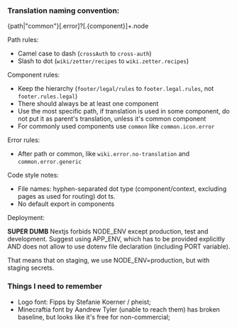 ### Translation naming convention:

{path|"common"}[.error]?[.{component}]+.node

Path rules:

* Camel case to dash (`crossAuth` to `cross-auth`)
* Slash to dot (`wiki/zetter/recipes` to `wiki.zetter.recipes`)

Component rules:

* Keep the hierarchy (`footer/legal/rules` to `footer.legal.rules`, not `footer.rules.legal`)
* There should always be at least one component
* Use the most specific path, if translation is used in some component, do not put it as parent's translation, unless
  it's common component
* For commonly used components use `common` like `common.icon.error`

Error rules:

* After path or common, like `wiki.error.no-translation` and `common.error.generic`

Code style notes:

* File names: hyphen-separated dot type (component/context, excluding pages as used for routing) dot ts.
* No default export in components

Deployment:

**SUPER DUMB**
Nextjs forbids NODE_ENV except production, test and development. Suggest using APP_ENV, which has to be provided
explicitly AND does not allow to use dotenv file declaration (including PORT variable).

That means that on staging, we use NODE_ENV=production, but with staging secrets.

### Things I need to remember

* Logo font: Fipps by Stefanie Koerner / pheist;
* Minecraftia font by Aandrew Tyler (unable to reach them) has broken baseline, but looks like it's free for
  non-commercial;